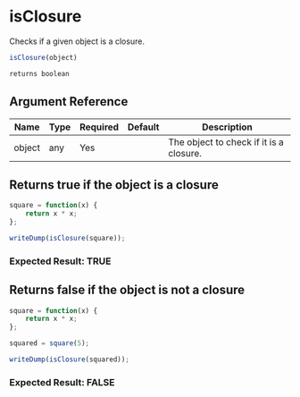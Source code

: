 # isClosure

Checks if a given object is a closure.

```javascript
isClosure(object)
```

```javascript
returns boolean
```

## Argument Reference

| Name | Type | Required | Default | Description |
| --- | --- | --- | --- | --- |
| object | any | Yes |  | The object to check if it is a closure. |

## Returns true if the object is a closure

```javascript
square = function(x) {
    return x * x;
};

writeDump(isClosure(square));
```

### Expected Result: TRUE

## Returns false if the object is not a closure

```javascript
square = function(x) {
    return x * x;
};

squared = square(5);

writeDump(isClosure(squared));
```

### Expected Result: FALSE
